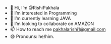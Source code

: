 - 👋 Hi, I’m @RishiPakhala
- 👀 I’m interested in Programming
- 🌱 I’m currently learning JAVA
- 💞️ I’m looking to collaborate on AMAZON
- 📫 How to reach me pakhalarishi1@gmail.com
- 😄 Pronouns: he/him.

<!---
RishiPakhala/RishiPakhala is a ✨ special ✨ repository because its `README.md` (this file) appears on your GitHub profile.
You can click the Preview link to take a look at your changes.
--->
